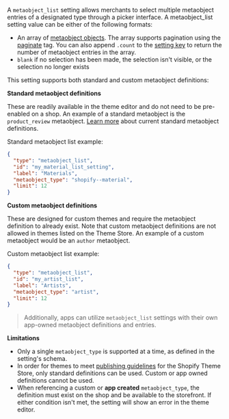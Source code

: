 A `metaobject_list` setting allows merchants to select multiple metaobject entries of a designated type through a picker interface. A metaobject_list setting value can be either of the following formats:

- An array of [metaobject objects](https://shopify.dev/docs/api/liquid/objects/metaobject). The array supports pagination using the [paginate](https://shopify.dev/docs/api/liquid/tags/paginate#paginate-paginating-setting-arrays) tag. You can also append `.count` to the [setting key](https://shopify.dev/docs/storefronts/themes/architecture/settings#access-settings) to return the number of metaobject entries in the array.
- `blank` if no selection has been made, the selection isn't visible, or the selection no longer exists

This setting supports both standard and custom metaobject definitions:

**Standard metaobject definitions**

These are readily available in the theme editor and do not need to be pre-enabled on a shop. An example of a standard metaobject is the `product_review` metaobject. [Learn more](https://shopify.dev/docs/apps/build/custom-data/metaobjects/list-of-standard-definitions) about current standard metaobject definitions.

Standard metaobject list example:

```json
{
  "type": "metaobject_list",
  "id": "my_material_list_setting",
  "label": "Materials",
  "metaobject_type": "shopify--material",
  "limit": 12
}
```

**Custom metaobject definitions**

These are designed for custom themes and require the metaobject definition to already exist. Note that custom metaobject definitions are not allowed in themes listed on the Theme Store. An example of a custom metaobject would be an `author` metaobject.

Custom metaobject list example:

```json
{
  "type": "metaobject_list",
  "id": "my_artist_list",
  "label": "Artists",
  "metaobject_type": "artist",
  "limit": 12
}
```

> Additionally, apps can utilize `metaobject_list` settings with their own app-owned metaobject definitions and entries.


**Limitations**

- Only a single `metaobject_type` is supported at a time, as defined in the setting's schema.
- In order for themes to meet [publishing guidelines](https://shopify.dev/docs/storefronts/themes/store/requirements#13-settings) for the Shopify Theme Store, only standard definitions can be used. Custom or app owned definitions cannot be used.
- When referencing a custom or **app created** `metaobject_type`, the definition must exist on the shop and be available to the storefront. If either condition isn't met, the setting will show an error in the theme editor.
